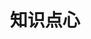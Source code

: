 ---
description: Github 优秀开源的每日更新。
layout: post
results:
- artistId: 1209409060
  version: '2.4'
  primaryGenreName: Reference
  formattedPrice: 免费
  artworkUrl60: http://is2.mzstatic.com/image/thumb/Purple111/v4/0c/6e/87/0c6e879e-be61-eb60-955c-166d0ea312cf/source/60x60bb.jpg
  minimumOsVersion: '9.1'
  appletvScreenshotUrls: &a []
  sellerName: Liu Cheng
  supportedDevices:
  - iPad2Wifi-iPad2Wifi
  - iPad23G-iPad23G
  - iPhone4S-iPhone4S
  - iPadThirdGen-iPadThirdGen
  - iPadThirdGen4G-iPadThirdGen4G
  - iPhone5-iPhone5
  - iPodTouchFifthGen-iPodTouchFifthGen
  - iPadFourthGen-iPadFourthGen
  - iPadFourthGen4G-iPadFourthGen4G
  - iPadMini-iPadMini
  - iPadMini4G-iPadMini4G
  - iPhone5c-iPhone5c
  - iPhone5s-iPhone5s
  - iPadAir-iPadAir
  - iPadAirCellular-iPadAirCellular
  - iPadMiniRetina-iPadMiniRetina
  - iPadMiniRetinaCellular-iPadMiniRetinaCellular
  - iPhone6-iPhone6
  - iPhone6Plus-iPhone6Plus
  - iPadAir2-iPadAir2
  - iPadAir2Cellular-iPadAir2Cellular
  - iPadMini3-iPadMini3
  - iPadMini3Cellular-iPadMini3Cellular
  - iPodTouchSixthGen-iPodTouchSixthGen
  - iPhone6s-iPhone6s
  - iPhone6sPlus-iPhone6sPlus
  - iPadMini4-iPadMini4
  - iPadMini4Cellular-iPadMini4Cellular
  - iPadPro-iPadPro
  - iPadProCellular-iPadProCellular
  - iPadPro97-iPadPro97
  - iPadPro97Cellular-iPadPro97Cellular
  - iPhoneSE-iPhoneSE
  - iPhone7-iPhone7
  - iPhone7Plus-iPhone7Plus
  - iPad611-iPad611
  - iPad612-iPad612
  currentVersionReleaseDate: '2017-03-19T22:16:51Z'
  genres:
  - 参考
  - 新闻
  trackName: 知识点心
  isVppDeviceBasedLicensingEnabled: true
  description: "-【知识点心】\n    该App数据主要涉及iOS、JAVA、Web前端、开源框架、人工智能、机器学习等等计算机互联网软件方面。内容范围比较广，大家可以随心所欲的看自己所关注的知识点！当然，如果您想稍微放松，里面也有美女图片，广大用户也可以一饱眼福哦！\n
    \  该App的数据很多来自于干货网，这里也感谢一下干货网站长。\n  大家如果发现App有什么问题，或者有什么意见都可以给我发邮件！我的邮箱是:chengliu885@163.com!\n
    \ 谢谢您的使用！祝您使用愉快！"
  price: 0
  trackId: 1209409061
  releaseDate: '2017-03-01T18:20:02Z'
  advisories:
  - 偶尔/轻微的成人/性暗示题材
  - 无限制网页访问
  screenshotUrls:
  - http://a2.mzstatic.com/us/r30/Purple111/v4/fd/c0/e2/fdc0e246-8570-9e1c-52fd-6938355d57c3/screen696x696.jpeg
  - http://a2.mzstatic.com/us/r30/Purple122/v4/09/57/6b/09576b69-cb4d-e5f1-6f2c-ba391ec44d3d/screen696x696.jpeg
  - http://a2.mzstatic.com/us/r30/Purple122/v4/3a/eb/de/3aebde9e-f443-ffb1-3d95-241145736f88/screen696x696.jpeg
  - http://a4.mzstatic.com/us/r30/Purple111/v4/1e/c3/c4/1ec3c45a-6c77-3127-bb95-b846b35af6d4/screen696x696.jpeg
  - http://a5.mzstatic.com/us/r30/Purple111/v4/74/22/77/7422774d-04db-2320-3c29-cf3ac6ea53e8/screen696x696.jpeg
  artistViewUrl: https://itunes.apple.com/cn/developer/liu-cheng/id1209409060?uo=4
  primaryGenreId: 6006
  userRatingCount: 10
  kind: software
  fileSizeBytes: '14197760'
  bundleId: ios.knowledge.cake
  trackContentRating: 17+
  releaseNotes: 1根据用户反馈，紧急修复widget显示“无法载入”的错误！
  contentAdvisoryRating: 17+
  trackCensoredName: 知识点心
  isGameCenterEnabled: false
  artistName: Liu Cheng
  languageCodesISO2A:
  - EN
  - ZH
  averageUserRating: 5
  features: *a
  wrapperType: software
  artworkUrl512: http://is2.mzstatic.com/image/thumb/Purple111/v4/0c/6e/87/0c6e879e-be61-eb60-955c-166d0ea312cf/source/512x512bb.jpg
  artworkUrl100: http://is2.mzstatic.com/image/thumb/Purple111/v4/0c/6e/87/0c6e879e-be61-eb60-955c-166d0ea312cf/source/100x100bb.jpg
  trackViewUrl: https://geo.itunes.apple.com/cn/app/%E7%9F%A5%E8%AF%86%E7%82%B9%E5%BF%83/id1209409061?mt=8&uo=4
  genreIds:
  - '6006'
  - '6009'
  currency: CNY
  ipadScreenshotUrls: *a
category: 参考
tags: tag1
resultCount: 1
title: 知识点心

---